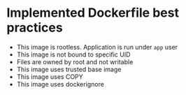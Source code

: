 # Implemented Dockerfile best practices

+ This image is rootless. Application is run under `app` user
+ This image is not bound to specific UID
+ Files are owned by root and not writable
+ This image uses trusted base image
+ This image uses COPY
+ This image uses dockerignore
